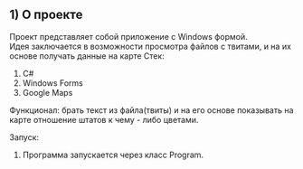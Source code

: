﻿## 1) О проекте
Проект представляет собой приложение с Windows формой.  
Идея заключается в возможности просмотра файлов с твитами, и на их основе получать данные на карте
Стек:  
1) C#  
2) Windows Forms
3) Google Maps  

Функционал: брать текст из файла(твиты) и на его основе показывать на карте
отношение штатов к чему - либо цветами.

Запуск:
1) Программа запускается через класс Program.